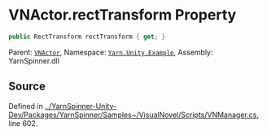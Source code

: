 # VNActor.rectTransform Property


```csharp
public RectTransform rectTransform { get; }
```



<div class="class-metadata">

Parent: [`VNActor`](/api/csharp/yarn.unity.example/vnactor.md), Namespace: [`Yarn.Unity.Example`](/api/csharp/yarn.unity.example/README.md), Assembly: YarnSpinner.dll
</div>

## Source
Defined in [../YarnSpinner-Unity-Dev/Packages/YarnSpinner/Samples~/VisualNovel/Scripts/VNManager.cs](https://github.com/YarnSpinnerTool/YarnSpinner-Unity//blob/develop/Samples~/VisualNovel/Scripts/VNManager.cs#L602), line 602.
